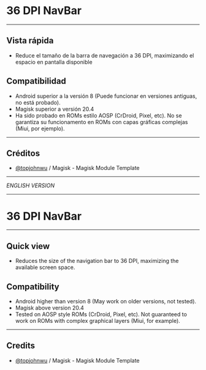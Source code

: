# 36 DPI NavBar

---
## Vista rápida
- Reduce el tamaño de la barra de navegación a 36 DPI, maximizando el espacio en pantalla disponible

## Compatibilidad
- Android superior a la versión 8 (Puede funcionar en versiones antiguas, no está probado).
- Magisk superior a versión 20.4
- Ha sido probado en ROMs estilo AOSP (CrDroid, Pixel, etc). No se garantiza su funcionamento en ROMs con capas gráficas complejas (Miui, por ejemplo).

---
## Créditos
- [@topjohnwu](https://github.com/topjohnwu) / Magisk - Magisk Module Template

---

*ENGLISH VERSION*

---

# 36 DPI NavBar

---
## Quick view
- Reduces the size of the navigation bar to 36 DPI, maximizing the available screen space.

## Compatibility
- Android higher than version 8 (May work on older versions, not tested).
- Magisk above version 20.4
- Tested on AOSP style ROMs (CrDroid, Pixel, etc). Not guaranteed to work on ROMs with complex graphical layers (Miui, for example).

---
## Credits
- [@topjohnwu](https://github.com/topjohnwu) / Magisk - Magisk Module Template
